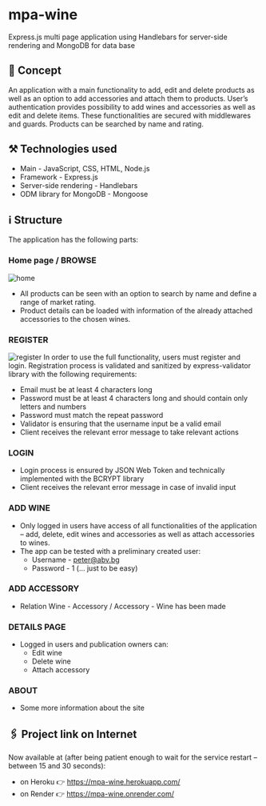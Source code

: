 # mpa-wine
Express.js multi page application using Handlebars for server-side rendering and MongoDB for data base
## :speech_balloon: Concept
An application with a main functionality to add, edit and delete products as well as an option to add accessories and attach them to products. User’s authentication provides possibility to add wines and accessories as well as edit and delete items. These functionalities are secured with middlewares and guards. 
Products can be searched by name and rating.
## :hammer_and_pick: Technologies used 
* Main - JavaScript, CSS, HTML, Node.js
* Framework - Express.js
* Server-side rendering - Handlebars
* ODM library for MongoDB - Mongoose
## :information_source: Structure
The application has the following parts:
### Home page / BROWSE
![home](https://user-images.githubusercontent.com/102145445/206909873-5655eea1-b290-43d3-96b8-5d78d831dab1.jpg)
* All products can be seen with an option to search by name and define a range of market rating. 
* Product details can be loaded with information of the already attached accessories to the chosen wines.
### REGISTER
![register](https://user-images.githubusercontent.com/102145445/206910073-9b269b07-135e-47c2-9a87-448a39ad183d.jpg)
In order to use the full functionality, users must register and login.
Registration process is validated and sanitized by express-validator library with the following requirements:
* Email must be at least 4 characters long
* Password must be at least 4 characters long and should contain only letters and numbers
* Password must match the repeat password
* Validator is ensuring that the username input be a valid email
* Client receives the relevant error message to take relevant actions
### LOGIN
* Login process is ensured by JSON Web Token and technically implemented with the BCRYPT library 
* Client receives the relevant error message in case of invalid input
### ADD WINE
* Only logged in users have access of all functionalities of the application – add, delete, edit wines and accessories as well as attach accessories  to wines.
* The app can be tested with a preliminary created user:
    * Username - peter@abv.bg
    * Password - 1 (… just to be easy)
### ADD ACCESSORY
* Relation Wine - Accessory / Accessory - Wine has been made
### DETAILS PAGE
* Logged in users and publication owners can:
    * Edit wine
    * Delete wine
    * Attach accessory
### ABOUT
* Some more information about the site
## :paperclips: Project link on Internet
Now available at (after being patient enough to wait for the service restart – between 15 and 30 seconds): 
* on Heroku :point_right: https://mpa-wine.herokuapp.com/
* on Render :point_right: https://mpa-wine.onrender.com/
